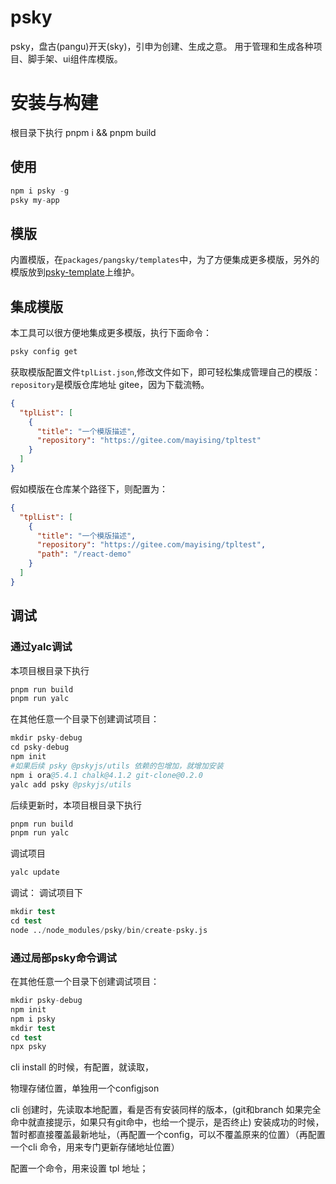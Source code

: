 # psky
psky，盘古(pangu)开天(sky)，引申为创建、生成之意。
用于管理和生成各种项目、脚手架、ui组件库模版。

# 安装与构建
根目录下执行 pnpm i && pnpm build

## 使用
```s
npm i psky -g
psky my-app
```

## 模版
内置模版，在`packages/pangsky/templates`中，为了方便集成更多模版，另外的模版放到[psky-template](https://gitee.com/mayising/psky-template.git)上维护。

## 集成模版
本工具可以很方便地集成更多模版，执行下面命令：
```s
psky config get
```
获取模版配置文件`tplList.json`,修改文件如下，即可轻松集成管理自己的模版：
`repository`是模版仓库地址 gitee，因为下载流畅。
```json
{
  "tplList": [
    {
      "title": "一个模版描述",
      "repository": "https://gitee.com/mayising/tpltest"
    }
  ]
}
```
假如模版在仓库某个路径下，则配置为：
```json
{
  "tplList": [
    {
      "title": "一个模版描述",
      "repository": "https://gitee.com/mayising/tpltest",
      "path": "/react-demo"
    }
  ]
}
```




## 调试

### 通过yalc调试
本项目根目录下执行
```s
pnpm run build
pnpm run yalc
```

在其他任意一个目录下创建调试项目：
```s
mkdir psky-debug
cd psky-debug
npm init
#如果后续 psky @pskyjs/utils 依赖的包增加，就增加安装
npm i ora@5.4.1 chalk@4.1.2 git-clone@0.2.0
yalc add psky @pskyjs/utils
```

后续更新时，本项目根目录下执行
```s
pnpm run build
pnpm run yalc
```
调试项目
```s
yalc update
```

调试：
调试项目下
```s
mkdir test
cd test
node ../node_modules/psky/bin/create-psky.js
```


### 通过局部psky命令调试
在其他任意一个目录下创建调试项目：
```s
mkdir psky-debug
npm init
npm i psky
mkdir test
cd test
npx psky
```











cli install 的时候，有配置，就读取，

物理存储位置，单独用一个configjson

cli 创建时，先读取本地配置，看是否有安装同样的版本，(git和branch 如果完全命中就直接提示，如果只有git命中，也给一个提示，是否终止)
安装成功的时候，暂时都直接覆盖最新地址，（再配置一个config，可以不覆盖原来的位置）（再配置一个cli 命令，用来专门更新存储地址位置）


配置一个命令，用来设置 tpl 地址；